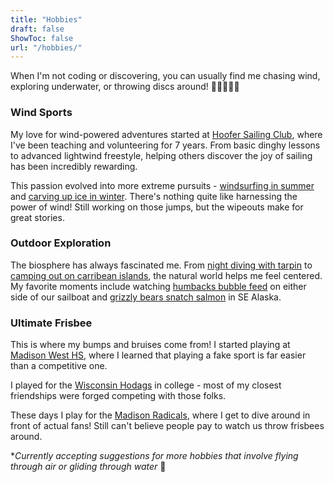 ```yaml
---
title: "Hobbies"
draft: false
ShowToc: false
url: "/hobbies/"
---
```


When I'm not coding or discovering, you can usually find me chasing wind, exploring underwater, or throwing discs around! 🏄‍♂️🌊🏃‍♂️

### Wind Sports 

My love for wind-powered adventures started at <a href="https://docs.google.com/presentation/d/1do98CHFK_bMw7gcbxYwENh_iz35WgRai5JEaWBwYhsI/edit?usp=sharing" target="_blank" rel="noopener noreferrer">Hoofer Sailing Club</a>, where I've been teaching and volunteering for 7 years. From basic dinghy lessons to advanced lightwind freestyle, helping others discover the joy of sailing has been incredibly rewarding.

This passion evolved into more extreme pursuits - <a href="https://www.instagram.com/p/B3mmMocFZTz/" target="_blank" rel="noopener noreferrer">windsurfing in summer</a> and <a href="https://youtu.be/8ZxxVSNtA8s" target="_blank" rel="noopener noreferrer">carving up ice in winter</a>. There's nothing quite like harnessing the power of wind! Still working on those jumps, but the wipeouts make for great stories.

### Outdoor Exploration

The biosphere has always fascinated me. From [night diving with tarpin](https://youtu.be/HYuVcYvMoOk) to <a href="https://youtu.be/S-cWvG5vEPg" target="_blank" rel="noopener noreferrer">camping out on carribean islands</a>, the natural world helps me feel centered. My favorite moments include watching [humbacks bubble feed](videolink) on either side of our sailboat and [grizzly bears snatch salmon](videolink) in SE Alaska. 


### Ultimate Frisbee

This is where my bumps and bruises come from! I started playing at <a href="https://www.instagram.com/p/BOQnVWCAZam/" target="_blank" rel="noopener noreferrer">Madison West HS</a>, where I learned that playing a fake sport is far easier than a competitive one. 

I played for the <a href="https://www.instagram.com/p/B5vD3mwnhD-/?img_index=1" target="_blank" rel="noopener noreferrer">Wisconsin Hodags</a> in college - most of my closest friendships were forged competing with those folks.

These days I play for the <a href="https://www.instagram.com/madisonradicals/" target="_blank" rel="noopener noreferrer">Madison Radicals</a>, where I get to dive around in front of actual fans! Still can't believe people pay to watch us throw frisbees around.

**Currently accepting suggestions for more hobbies that involve flying through air or gliding through water* 🚀 
